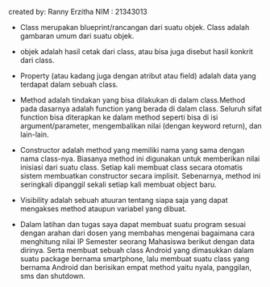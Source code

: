 created by: Ranny Erzitha
NIM : 21343013

- Class merupakan blueprint/rancangan dari suatu objek. Class adalah gambaran umum dari suatu objek.

- objek adalah hasil cetak dari class, atau bisa juga disebut hasil konkrit dari class.

- Property (atau kadang juga dengan atribut atau field) adalah data yang terdapat dalam sebuah class.

- Method adalah tindakan yang bisa dilakukan di dalam class.Method pada dasarnya adalah function yang berada di dalam class. Seluruh sifat function bisa diterapkan ke dalam method seperti bisa di isi argument/parameter, mengembalikan nilai (dengan keyword return), dan lain-lain.

- Constructor adalah method yang memiliki nama yang sama dengan nama class-nya. Biasanya method ini digunakan untuk memberikan nilai inisiasi dari suatu class. Setiap kali membuat class secara otomatis sistem membuatkan constructor secara implisit. Sebenarnya, method ini seringkali dipanggil sekali setiap kali membuat object baru.

- Visibility adalah sebuah atuuran tentang siapa saja yang dapat mengakses method ataupun variabel yang dibuat.

- Dalam latihan dan tugas saya dapat membuat suatu program sesuai dengan arahan dari dosen yang membahas mengenai bagaimana cara menghitung nilai IP Semester seorang Mahasiswa berikut dengan data dirinya. Serta membuat sebuah class Android yang dimasukkan dalam suatu package bernama smartphone, lalu membuat suatu class yang bernama Android dan berisikan empat method yaitu nyala, panggilan, sms dan shutdown.
